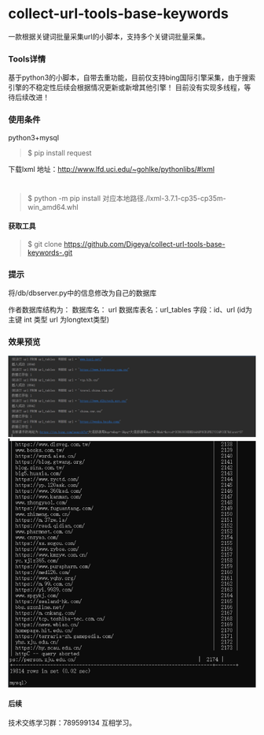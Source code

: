 # collect-url-tools-base-keywords

一款根据关键词批量采集url的小脚本，支持多个关键词批量采集。



### Tools详情
基于python3的小脚本，自带去重功能，目前仅支持bing国际引擎采集，由于搜索引擎的不稳定性后续会根据情况更新或新增其他引擎！
目前没有实现多线程，等待后续改进！

### 使用条件

python3+mysql

> $ pip install request

下载lxml
地址：http://www.lfd.uci.edu/~gohlke/pythonlibs/#lxml

#
> $ python -m pip install 对应本地路径./lxml-3.7.1-cp35-cp35m-win_amd64.whl


#### 获取工具

> $ git clone https://github.com/Digeya/collect-url-tools-base-keywords-.git


### 提示
将/db/dbserver.py中的信息修改为自己的数据库

作者数据库结构为：
  数据库名： url
  数据库表名：url_tables
  字段：id、url
  (id为主键 int 类型 url 为longtext类型)


### 效果预览


![采集](https://github.com/Digeya/collect-url-tools-base-keywords-/blob/main/2.png)
![结果](https://github.com/Digeya/collect-url-tools-base-keywords-/blob/main/1.png)

#### 后续
技术交练学习群：789599134
互相学习。
  
